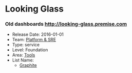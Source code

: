 # Looking Glass
### Old dashboards http://looking-glass.premise.com
* Release Date: 2016-01-01
* Team: [Platform & SRE](../teams/platform.md)
* Type: service
* Level: Foundation
* Area: [Tools](../areas/tools.png)
* List Name:
  * [Graphite](graphite.md)
